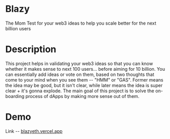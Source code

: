 # Blazy

The Mom Test for your web3 ideas to help you scale better for the next billion users

# Description

This project helps in  validating your web3 ideas so that you can know whether it makes sense to next 100 users... before aiming for 10 billion. You can essentially add ideas or vote on them, based on two thoughts that come to your mind when you see them -- "HMM" or "GAS". Former means the idea may be good, but it isn't clear, while later means the idea is super clear + it's gonna explode. The main goal of this project is to solve the on-boarding process of dApps by making more sense out of them.

# Demo

Link -- [blazyeth.vercel.app](https://blazyeth.vercel.app/)
